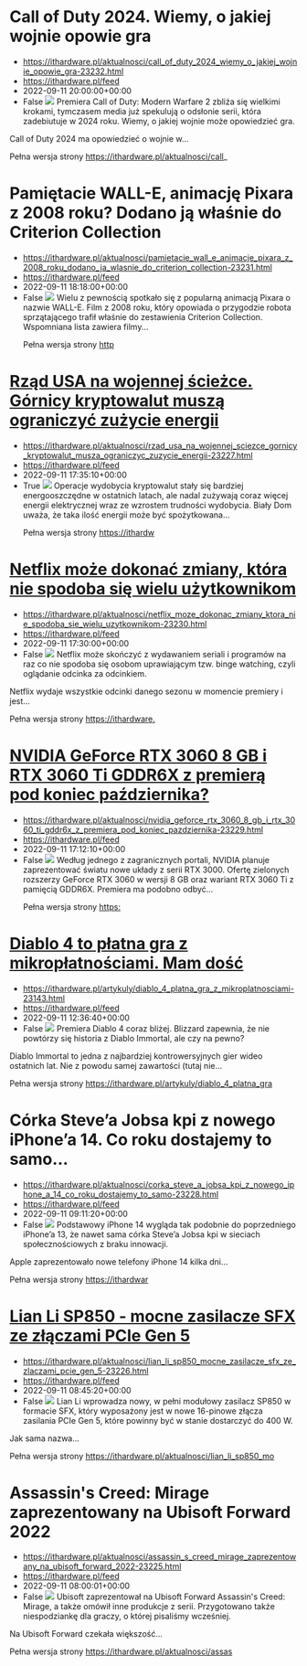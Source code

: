 # Call of Duty 2024. Wiemy, o jakiej wojnie opowie gra
 - https://ithardware.pl/aktualnosci/call_of_duty_2024_wiemy_o_jakiej_wojnie_opowie_gra-23232.html
 - https://ithardware.pl/feed
 - 2022-09-11 20:00:00+00:00
 - False
<img src="https://ithardware.pl/artykuly/min/23232_1.jpg" />            Premiera Call of Duty: Modern Warfare 2 zbliża się wielkimi krokami, tymczasem media już spekulują o odsłonie serii, kt&oacute;ra zadebiutuje w 2024 roku. Wiemy, o jakiej wojnie może opowiedzieć gra.

Call of Duty 2024 ma opowiedzieć o wojnie w...
            <p>Pełna wersja strony <a href="https://ithardware.pl/aktualnosci/call_of_duty_2024_wiemy_o_jakiej_wojnie_opowie_gra-23232.html">https://ithardware.pl/aktualnosci/call_

# Pamiętacie WALL-E, animację Pixara z 2008 roku? Dodano ją właśnie do Criterion Collection
 - https://ithardware.pl/aktualnosci/pamietacie_wall_e_animacje_pixara_z_2008_roku_dodano_ja_wlasnie_do_criterion_collection-23231.html
 - https://ithardware.pl/feed
 - 2022-09-11 18:18:00+00:00
 - False
<img src="https://ithardware.pl/artykuly/min/23231_1.jpg" />            Wielu z pewnością spotkało się z popularną animacją Pixara o nazwie WALL-E. Film z 2008 roku, kt&oacute;ry opowiada o przygodzie robota sprzątającego trafił właśnie do zestawienia&nbsp;Criterion Collection. Wspomniana lista&nbsp;zawiera filmy...
            <p>Pełna wersja strony <a href="https://ithardware.pl/aktualnosci/pamietacie_wall_e_animacje_pixara_z_2008_roku_dodano_ja_wlasnie_do_criterion_collection-23231.html">http

# Rząd USA na wojennej ścieżce. Górnicy kryptowalut muszą ograniczyć zużycie energii
 - https://ithardware.pl/aktualnosci/rzad_usa_na_wojennej_sciezce_gornicy_kryptowalut_musza_ograniczyc_zuzycie_energii-23227.html
 - https://ithardware.pl/feed
 - 2022-09-11 17:35:10+00:00
 - True
<img src="https://ithardware.pl/artykuly/min/23227_1.jpg" />            Operacje wydobycia kryptowalut stały się bardziej energooszczędne w ostatnich latach, ale nadal zużywają coraz więcej energii elektrycznej wraz ze wzrostem trudności wydobycia. Biały Dom uważa, że taka ilość energii może być spożytkowana...
            <p>Pełna wersja strony <a href="https://ithardware.pl/aktualnosci/rzad_usa_na_wojennej_sciezce_gornicy_kryptowalut_musza_ograniczyc_zuzycie_energii-23227.html">https://ithardw

# Netflix może dokonać zmiany, która nie spodoba się wielu użytkownikom
 - https://ithardware.pl/aktualnosci/netflix_moze_dokonac_zmiany_ktora_nie_spodoba_sie_wielu_uzytkownikom-23230.html
 - https://ithardware.pl/feed
 - 2022-09-11 17:30:00+00:00
 - False
<img src="https://ithardware.pl/artykuly/min/23230_1.jpg" />            Netflix może skończyć z wydawaniem seriali i program&oacute;w na raz co nie spodoba się osobom uprawiającym tzw.&nbsp;binge watching, czyli oglądanie odcinka za odcinkiem.

Netflix wydaje wszystkie odcinki danego sezonu w momencie premiery i jest...
            <p>Pełna wersja strony <a href="https://ithardware.pl/aktualnosci/netflix_moze_dokonac_zmiany_ktora_nie_spodoba_sie_wielu_uzytkownikom-23230.html">https://ithardware.

# NVIDIA GeForce RTX 3060 8 GB i RTX 3060 Ti GDDR6X z premierą pod koniec października?
 - https://ithardware.pl/aktualnosci/nvidia_geforce_rtx_3060_8_gb_i_rtx_3060_ti_gddr6x_z_premiera_pod_koniec_pazdziernika-23229.html
 - https://ithardware.pl/feed
 - 2022-09-11 17:12:10+00:00
 - False
<img src="https://ithardware.pl/artykuly/min/23229_1.jpg" />            Według jednego z zagranicznych portali, NVIDIA planuje zaprezentować światu nowe układy z serii RTX 3000. Ofertę zielonych rozszerzy GeForce RTX 3060 w wersji&nbsp;8 GB oraz wariant&nbsp;RTX 3060 Ti z pamięcią GDDR6X. Premiera ma podobno odbyć...
            <p>Pełna wersja strony <a href="https://ithardware.pl/aktualnosci/nvidia_geforce_rtx_3060_8_gb_i_rtx_3060_ti_gddr6x_z_premiera_pod_koniec_pazdziernika-23229.html">https:

# Diablo 4 to płatna gra z mikropłatnościami. Mam dość
 - https://ithardware.pl/artykuly/diablo_4_platna_gra_z_mikroplatnosciami-23143.html
 - https://ithardware.pl/feed
 - 2022-09-11 12:36:40+00:00
 - False
<img src="https://ithardware.pl/artykuly/min/23143_1.jpg" />            Premiera Diablo 4 coraz bliżej. Blizzard zapewnia, że nie powt&oacute;rzy się historia z Diablo Immortal, ale czy na pewno?

Diablo Immortal to jedna z najbardziej kontrowersyjnych gier wideo ostatnich lat. Nie z powodu samej zawartości (tutaj nie...
            <p>Pełna wersja strony <a href="https://ithardware.pl/artykuly/diablo_4_platna_gra_z_mikroplatnosciami-23143.html">https://ithardware.pl/artykuly/diablo_4_platna_gra

# Córka Steve’a Jobsa kpi z nowego iPhone’a 14. Co roku dostajemy to samo...
 - https://ithardware.pl/aktualnosci/corka_steve_a_jobsa_kpi_z_nowego_iphone_a_14_co_roku_dostajemy_to_samo-23228.html
 - https://ithardware.pl/feed
 - 2022-09-11 09:11:20+00:00
 - False
<img src="https://ithardware.pl/artykuly/min/23228_1.jpg" />            Podstawowy iPhone 14 wygląda tak podobnie do poprzedniego iPhone&rsquo;a 13, że nawet sama c&oacute;rka Steve&rsquo;a Jobsa kpi&nbsp;w sieciach społecznościowych z braku innowacji.

Apple zaprezentowało nowe telefony&nbsp;iPhone 14&nbsp;kilka dni...
            <p>Pełna wersja strony <a href="https://ithardware.pl/aktualnosci/corka_steve_a_jobsa_kpi_z_nowego_iphone_a_14_co_roku_dostajemy_to_samo-23228.html">https://ithardwar

# Lian Li SP850 - mocne zasilacze SFX ze złączami PCIe Gen 5
 - https://ithardware.pl/aktualnosci/lian_li_sp850_mocne_zasilacze_sfx_ze_zlaczami_pcie_gen_5-23226.html
 - https://ithardware.pl/feed
 - 2022-09-11 08:45:20+00:00
 - False
<img src="https://ithardware.pl/artykuly/min/23226_1.jpg" />            Lian Li wprowadza nowy, w pełni modułowy zasilacz SP850 w formacie SFX, kt&oacute;ry wyposażony jest&nbsp;w&nbsp;nowe 16-pinowe złącza zasilania PCIe Gen 5, kt&oacute;re powinny być w stanie dostarczyć do 400 W.

Jak sama nazwa...
            <p>Pełna wersja strony <a href="https://ithardware.pl/aktualnosci/lian_li_sp850_mocne_zasilacze_sfx_ze_zlaczami_pcie_gen_5-23226.html">https://ithardware.pl/aktualnosci/lian_li_sp850_mo

# Assassin's Creed: Mirage zaprezentowany na Ubisoft Forward 2022
 - https://ithardware.pl/aktualnosci/assassin_s_creed_mirage_zaprezentowany_na_ubisoft_forward_2022-23225.html
 - https://ithardware.pl/feed
 - 2022-09-11 08:00:01+00:00
 - False
<img src="https://ithardware.pl/artykuly/min/23225_1.jpg" />            Ubisoft zaprezentował na Ubisoft Forward Assassin's Creed: Mirage, a także om&oacute;wił inne produkcje z serii. Przygotowano także niespodziankę dla graczy, o kt&oacute;rej pisaliśmy wcześniej.

Na Ubisoft Forward czekała większość...
            <p>Pełna wersja strony <a href="https://ithardware.pl/aktualnosci/assassin_s_creed_mirage_zaprezentowany_na_ubisoft_forward_2022-23225.html">https://ithardware.pl/aktualnosci/assas
